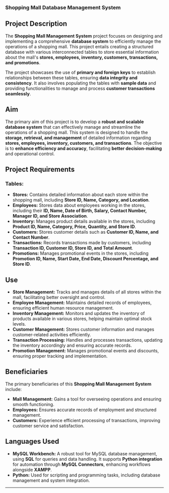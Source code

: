 ### **Shopping Mall Database Management System**

## **Project Description**

The **Shopping Mall Management System** project focuses on designing and implementing a comprehensive **database system** to efficiently manage the operations of a shopping mall. This project entails creating a structured database with various interconnected tables to store essential information about the mall's **stores, employees, inventory, customers, transactions, and promotions**.

The project showcases the use of **primary and foreign keys** to establish relationships between these tables, ensuring **data integrity and consistency**. It also involves populating the tables with **sample data** and providing functionalities to manage and process **customer transactions seamlessly**.

## **Aim**

The primary aim of this project is to develop a **robust and scalable database system** that can effectively manage and streamline the operations of a shopping mall. This system is designed to handle the **storage, retrieval, and management** of detailed information regarding **stores, employees, inventory, customers, and transactions**. The objective is to **enhance efficiency and accuracy**, facilitating **better decision-making** and operational control.

## **Project Requirements**

### **Tables:**

- **Stores:** Contains detailed information about each store within the shopping mall, including **Store ID, Name, Category, and Location**.
- **Employees:** Stores data about employees working in the stores, including their **ID, Name, Date of Birth, Salary, Contact Number, Manager ID, and Store Association**.
- **Inventory:** Manages product details available in the stores, including **Product ID, Name, Category, Price, Quantity, and Store ID**.
- **Customers:** Stores customer details such as **Customer ID, Name, and Contact Number**.
- **Transactions:** Records transactions made by customers, including **Transaction ID, Customer ID, Store ID, and Total Amount**.
- **Promotions:** Manages promotional events in the stores, including **Promotion ID, Name, Start Date, End Date, Discount Percentage, and Store ID**.

## **Use**

- **Store Management:** Tracks and manages details of all stores within the mall, facilitating better oversight and control.
- **Employee Management:** Maintains detailed records of employees, ensuring efficient human resource management.
- **Inventory Management:** Monitors and updates the inventory of products available in various stores, helping maintain optimal stock levels.
- **Customer Management:** Stores customer information and manages customer-related activities efficiently.
- **Transaction Processing:** Handles and processes transactions, updating the inventory accordingly and ensuring accurate records.
- **Promotion Management:** Manages promotional events and discounts, ensuring proper tracking and implementation.

## **Beneficiaries**

The primary beneficiaries of this **Shopping Mall Management System** include:

- **Mall Management:** Gains a tool for overseeing operations and ensuring smooth functioning.
- **Employees:** Ensures accurate records of employment and structured management.
- **Customers:** Experience efficient processing of transactions, improving customer service and satisfaction.

## **Languages Used**

- **MySQL Workbench:** A robust tool for MySQL database management, using **SQL** for queries and data handling. It supports **Python integration** for automation through **MySQL Connectors**, enhancing workflows alongside **XAMPP**.
- **Python:** Used for scripting and programming tasks, including database management and system integration.

---
